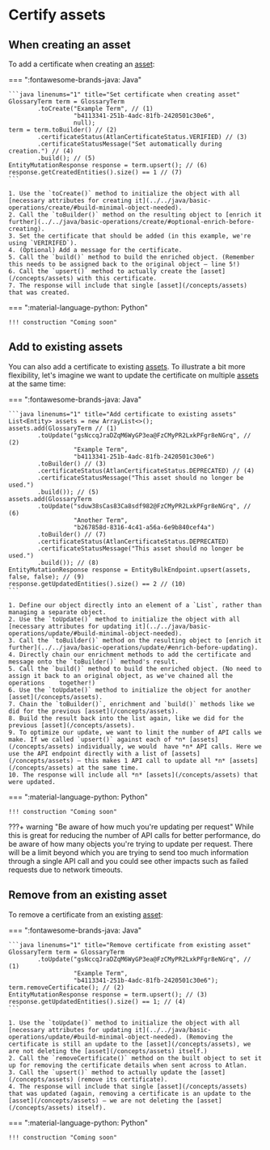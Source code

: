 
# Certify assets

## When creating an asset

To add a certificate when creating an [asset](/concepts/assets):

=== ":fontawesome-brands-java: Java"

	```java linenums="1" title="Set certificate when creating asset"
	GlossaryTerm term = GlossaryTerm
			.toCreate("Example Term", // (1)
					  "b4113341-251b-4adc-81fb-2420501c30e6",
					  null);
	term = term.toBuilder() // (2)
			.certificateStatus(AtlanCertificateStatus.VERIFIED) // (3)
			.certificateStatusMessage("Set automatically during creation.") // (4)
			.build(); // (5)
	EntityMutationResponse response = term.upsert(); // (6)
	response.getCreatedEntities().size() == 1 // (7)
	```
	
	1. Use the `toCreate()` method to initialize the object with all [necessary attributes for creating it](../../java/basic-operations/create/#build-minimal-object-needed).
	2. Call the `toBuilder()` method on the resulting object to [enrich it further](../../java/basic-operations/create/#optional-enrich-before-creating).
	3. Set the certificate that should be added (in this example, we're using `VERIRIFED`).
	4. (Optional) Add a message for the certificate.
	5. Call the `build()` method to build the enriched object. (Remember this needs to be assigned back to the original object — line 5!)
	6. Call the `upsert()` method to actually create the [asset](/concepts/assets) with this certificate.
	7. The response will include that single [asset](/concepts/assets) that was created.

=== ":material-language-python: Python"

	!!! construction "Coming soon"

## Add to existing assets

You can also add a certificate to existing [assets](/concepts/assets). To illustrate a bit more flexibility, let's imagine we want to update the certificate on multiple [assets](/concepts/assets) at the same time:

=== ":fontawesome-brands-java: Java"

	```java linenums="1" title="Add certificate to existing assets"
	List<Entity> assets = new ArrayList<>();
	assets.add(GlossaryTerm // (1)
			.toUpdate("gsNccqJraDZqM6WyGP3ea@FzCMyPR2LxkPFgr8eNGrq", // (2)
					  "Example Term",
					  "b4113341-251b-4adc-81fb-2420501c30e6")
			.toBuilder() // (3)
			.certificateStatus(AtlanCertificateStatus.DEPRECATED) // (4)
			.certificateStatusMessage("This asset should no longer be used.")
			.build()); // (5)
	assets.add(GlossaryTerm
			.toUpdate("sduw38sCas83Ca8sdf982@FzCMyPR2LxkPFgr8eNGrq", // (6)
					  "Another Term",
					  "b267858d-8316-4c41-a56a-6e9b840cef4a")
			.toBuilder() // (7)
			.certificateStatus(AtlanCertificateStatus.DEPRECATED)
			.certificateStatusMessage("This asset should no longer be used.")
			.build()); // (8)
	EntityMutationResponse response = EntityBulkEndpoint.upsert(assets, false, false); // (9)
	response.getUpdatedEntities().size() == 2 // (10)
	```
	
	1. Define our object directly into an element of a `List`, rather than managing a separate object.
	2. Use the `toUpdate()` method to initialize the object with all [necessary attributes for updating it](../../java/basic-operations/update/#build-minimal-object-needed).
	3. Call the `toBuilder()` method on the resulting object to [enrich it further](../../java/basic-operations/update/#enrich-before-updating).
	4. Directly chain our enrichment methods to add the certificate and message onto the `toBuilder()` method's result.
	5. Call the `build()` method to build the enriched object. (No need to assign it back to an original object, as we've chained all the operations 	together!)
	6. Use the `toUpdate()` method to initialize the object for another [asset](/concepts/assets).
	7. Chain the `toBuilder()`, enrichment and `build()` methods like we did for the previous [asset](/concepts/assets).
	8. Build the result back into the list again, like we did for the previous [asset](/concepts/assets).
	9. To optimize our update, we want to limit the number of API calls we make. If we called `upsert()` against each of *n* [assets](/concepts/assets) individually, we would 	have *n* API calls. Here we use the API endpoint directly with a list of [assets](/concepts/assets) — this makes 1 API call to update all *n* [assets](/concepts/assets) at the same time.
	10. The response will include all *n* [assets](/concepts/assets) that were updated.

=== ":material-language-python: Python"

	!!! construction "Coming soon"

???+ warning "Be aware of how much you're updating per request"
	While this is great for reducing the number of API calls for better performance, do be aware of how many objects you're trying to update per request. There will be a limit beyond which you are trying to send too much information through a single API call and you could see other impacts such as failed requests due to network timeouts.

## Remove from an existing asset

To remove a certificate from an existing [asset](/concepts/assets):

=== ":fontawesome-brands-java: Java"

	```java linenums="1" title="Remove certificate from existing asset"
	GlossaryTerm term = GlossaryTerm
			.toUpdate("gsNccqJraDZqM6WyGP3ea@FzCMyPR2LxkPFgr8eNGrq", // (1)
					  "Example Term",
					  "b4113341-251b-4adc-81fb-2420501c30e6");
	term.removeCertificate(); // (2)
	EntityMutationResponse response = term.upsert(); // (3)
	response.getUpdatedEntities().size() == 1; // (4)
	```
	
	1. Use the `toUpdate()` method to initialize the object with all [necessary attributes for updating it](../../java/basic-operations/update/#build-minimal-object-needed). (Removing the certificate is still an update to the [asset](/concepts/assets), we are not deleting the [asset](/concepts/assets) itself.)
	2. Call the `removeCertificate()` method on the built object to set it up for removing the certificate details when sent across to Atlan.
	3. Call the `upsert()` method to actually update the [asset](/concepts/assets) (remove its certificate).
	4. The response will include that single [asset](/concepts/assets) that was updated (again, removing a certificate is an update to the [asset](/concepts/assets) — we are not deleting the [asset](/concepts/assets) itself).

=== ":material-language-python: Python"

	!!! construction "Coming soon"